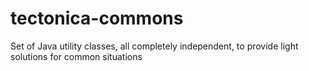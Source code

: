 tectonica-commons
=================

Set of Java utility classes, all completely independent, to provide light solutions for common situations
